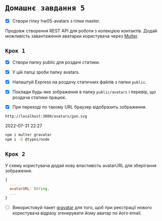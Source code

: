 # `Домашнє завдання 5`

- [x] Створи гілку hw05-avatars з гілки master.

Продовж створення REST API для роботи з колекцією контактів. Додай можливість
завантаження аватарки користувача через
[Multer](https://github.com/expressjs/multer).

## `Крок 1`

- [x] Створи папку public для роздачі статики.
- [x] У цій папці зроби папку avatars.
- [x] Налаштуй Express на роздачу статичних файлів з папки `public`.

- [x] Поклади будь-яке зображення в папку `public/avatars` і перевір, що роздача
      статики працює.

- [x] При переході по такому URL браузер відобразить зображення.

```bash
http://localhost:3000/avatars/gun.svg
```

2022-07-31 22:27

```bash
npm i multer gravatar
npm i -D @types/node
```

## `Крок 2`

У схему користувача додай нову властивість avatarURL для зберігання зображення.

```js
{
  ...
  avatarURL: String,
  ...
}
```

- [ ] Використовуй пакет [gravatar](https://www.npmjs.com/package/gravatar) для
      того, щоб при реєстрації нового користувача відразу згенерувати йому
      аватар по його email.
